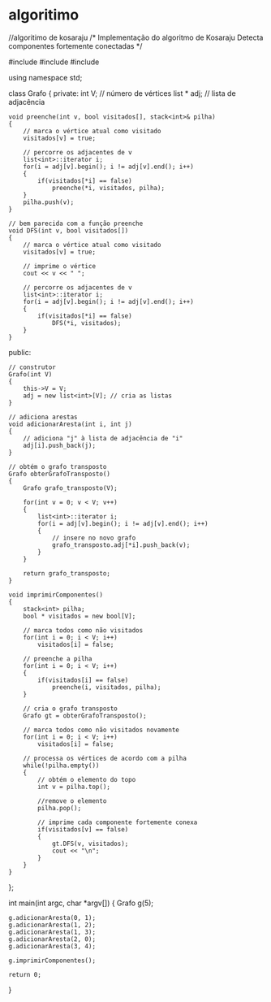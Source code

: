 # algoritimo
//algoritimo de kosaraju
/*
	Implementação do algoritmo de Kosaraju
	Detecta componentes fortemente conectadas
*/

#include <iostream>
#include <stack>
#include <list>

using namespace std;

class Grafo
{
private:
	int V; // número de vértices
	list<int> * adj; // lista de adjacência

	void preenche(int v, bool visitados[], stack<int>& pilha)
	{
		// marca o vértice atual como visitado
		visitados[v] = true;

		// percorre os adjacentes de v
		list<int>::iterator i;
		for(i = adj[v].begin(); i != adj[v].end(); i++)
		{
			if(visitados[*i] == false)
				preenche(*i, visitados, pilha);
		}
		pilha.push(v);
	}

	// bem parecida com a função preenche
	void DFS(int v, bool visitados[])
	{
		// marca o vértice atual como visitado
		visitados[v] = true;

		// imprime o vértice
		cout << v << " ";

		// percorre os adjacentes de v
		list<int>::iterator i;
		for(i = adj[v].begin(); i != adj[v].end(); i++)
		{
			if(visitados[*i] == false)
				DFS(*i, visitados);
		}
	}

public:

	// construtor
	Grafo(int V)
	{
		this->V = V;
		adj = new list<int>[V]; // cria as listas
	}

	// adiciona arestas
	void adicionarAresta(int i, int j)
	{
		// adiciona "j" à lista de adjacência de "i"
		adj[i].push_back(j);
	}

	// obtém o grafo transposto
	Grafo obterGrafoTransposto()
	{
		Grafo grafo_transposto(V);

		for(int v = 0; v < V; v++)
		{
			list<int>::iterator i;
			for(i = adj[v].begin(); i != adj[v].end(); i++)
			{
				// insere no novo grafo
				grafo_transposto.adj[*i].push_back(v);
			}
		}

		return grafo_transposto;
	}

	void imprimirComponentes()
	{
		stack<int> pilha;
		bool * visitados = new bool[V];

		// marca todos como não visitados
		for(int i = 0; i < V; i++)
			visitados[i] = false;

		// preenche a pilha
		for(int i = 0; i < V; i++)
		{
			if(visitados[i] == false)
				preenche(i, visitados, pilha);
		}

		// cria o grafo transposto
		Grafo gt = obterGrafoTransposto();

		// marca todos como não visitados novamente
		for(int i = 0; i < V; i++)
			visitados[i] = false;

		// processa os vértices de acordo com a pilha
		while(!pilha.empty())
		{
			// obtém o elemento do topo
			int v = pilha.top();

			//remove o elemento
			pilha.pop();

			// imprime cada componente fortemente conexa
			if(visitados[v] == false)
			{
				gt.DFS(v, visitados);
				cout << "\n";
			}
		}
	}
};

int main(int argc, char *argv[])
{
	Grafo g(5);
	
	g.adicionarAresta(0, 1);
	g.adicionarAresta(1, 2);
	g.adicionarAresta(1, 3);
	g.adicionarAresta(2, 0);
	g.adicionarAresta(3, 4);
	
	g.imprimirComponentes();
	
	return 0;
}
                
